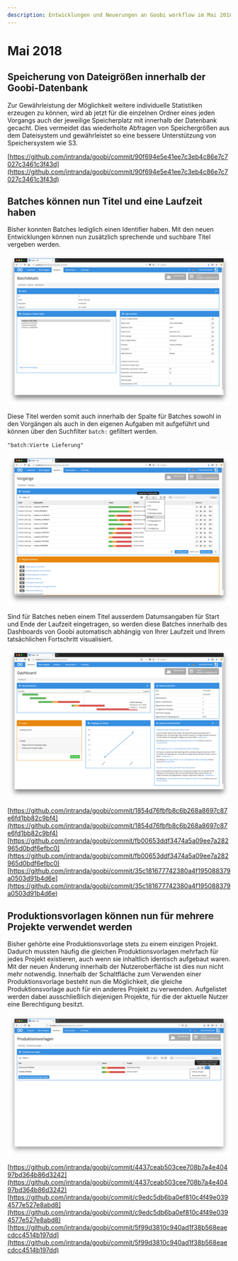 ```yaml
---
description: Entwicklungen und Neuerungen an Goobi workflow im Mai 2018 und davor
---
```


# Mai 2018

## Speicherung von Dateigrößen innerhalb der Goobi-Datenbank

Zur Gewährleistung der Möglichkeit weitere individuelle Statistiken erzeugen zu können, wird ab jetzt für die einzelnen Ordner eines jeden Vorgangs auch der jeweilige Speicherplatz mit innerhalb der Datenbank gecacht. Dies vermeidet das wiederholte Abfragen von Speichergrößen aus dem Dateisystem und gewährleistet so eine bessere Unterstützung von Speichersystem wie S3.

[https://github.com/intranda/goobi/commit/90f694e5e41ee7c3eb4c86e7c7027c3461c3f43d](https://github.com/intranda/goobi/commit/90f694e5e41ee7c3eb4c86e7c7027c3461c3f43d)

## Batches können nun Titel und eine Laufzeit haben

Bisher konnten Batches lediglich einen Identifier haben. Mit den neuen Entwicklungen können nun zusätzlich sprechende und suchbare Titel vergeben werden.

![Batches mit zus&#xE4;tzlichen Eigenschaften](../.gitbook/assets/1805_batch_02.png)

Diese Titel werden somit auch innerhalb der Spalte für Batches sowohl in den Vorgängen als auch in den eigenen Aufgaben mit aufgeführt und können über den Suchfilter `batch:` gefiltert werden.

```text
"batch:Vierte Lieferung"
```

![Anzeige der Batch-Titel innerhalb der Vorgangsliste](../.gitbook/assets/1805_batch_01.png)

Sind für Batches neben einem Titel ausserdem Datumsangaben für Start und Ende der Laufzeit eingetragen, so werden diese Batches innerhalb des Dashboards von Goobi automatisch abhängig von Ihrer Laufzeit und Ihrem tatsächlichen Fortschritt visualisiert.

![Anzeige der Batches im Dashboard](../.gitbook/assets/1805_batch_03.png)

[https://github.com/intranda/goobi/commit/1854d76fbfb8c6b268a8697c87e6fd1bb82c9bf4](https://github.com/intranda/goobi/commit/1854d76fbfb8c6b268a8697c87e6fd1bb82c9bf4) [https://github.com/intranda/goobi/commit/fb00653ddf3474a5a09ee7a282965d0bdf6efbc0](https://github.com/intranda/goobi/commit/fb00653ddf3474a5a09ee7a282965d0bdf6efbc0) [https://github.com/intranda/goobi/commit/35c181677742380a4f195088379a0503d91b4d6e](https://github.com/intranda/goobi/commit/35c181677742380a4f195088379a0503d91b4d6e)

## Produktionsvorlagen können nun für mehrere Projekte verwendet werden

Bisher gehörte eine Produktionsvorlage stets zu einem einzigen Projekt. Dadurch mussten häufig die gleichen Produktionsvorlagen mehrfach für jedes Projekt existieren, auch wenn sie inhaltlich identisch aufgebaut waren. Mit der neuen Änderung innerhalb der Nutzeroberfläche ist dies nun nicht mehr notwendig. Innerhalb der Schaltfläche zum Verwenden einer Produktionsvorlage besteht nun die Möglichkeit, die gleiche Produktionsvorlage auch für ein anderes Projekt zu verwenden. Aufgelistet werden dabei ausschließlich diejenigen Projekte, für die der aktuelle Nutzer eine Berechtigung besitzt.

![Produktionsvorlage f&#xFC;r andere Projekte nutzen](../.gitbook/assets/1805_workflow_project_de.png)

[https://github.com/intranda/goobi/commit/4437ceab503cee708b7a4e40497bd364b86d3242](https://github.com/intranda/goobi/commit/4437ceab503cee708b7a4e40497bd364b86d3242) [https://github.com/intranda/goobi/commit/c9edc5db6ba0ef810c4f49e0394577e527e8abd8](https://github.com/intranda/goobi/commit/c9edc5db6ba0ef810c4f49e0394577e527e8abd8) [https://github.com/intranda/goobi/commit/5f99d3810c940ad1f38b568eaecdcc4514b197dd](https://github.com/intranda/goobi/commit/5f99d3810c940ad1f38b568eaecdcc4514b197dd)

